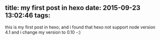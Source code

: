 title: my first post in hexo
date: 2015-09-23 13:02:46
tags:
---
this is my first post in hexo;
and i found that hexo not support node version 4.1
and i change my version to 0.10 -:)
